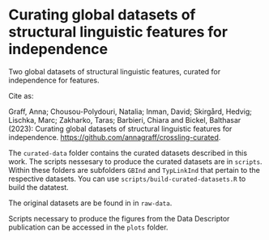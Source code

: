 # Curating global datasets of structural linguistic features for independence
Two global datasets of structural linguistic features, curated for independence for features.

Cite as:

Graff, Anna; Chousou-Polydouri, Natalia; Inman, David; Skirgård, Hedvig; Lischka, Marc; Zakharko, Taras; Barbieri, Chiara and Bickel, Balthasar (2023): Curating global datasets of structural linguistic features for independence. https://github.com/annagraff/crossling-curated.


The `curated-data` folder contains the curated datasets described in this work. The scripts nessesary to produce the curated datasets are in `scripts`. Within these folders are subfolders `GBInd` and  `TypLinkInd` that pertain to the respective datasets. You can use `scripts/build-curated-datasets.R` to build the datatest. 

The original datasets are be found in in `raw-data`. 

Scripts necessary to produce the figures from the Data Descriptor publication can be accessed in the `plots` folder.
